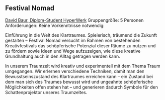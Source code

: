 ## Festival Nomad

[David Baur, Diplom-Student HyperWerk](http://gemeinschaft.hyperwerk.ch/david-baur/)
Gruppengr&ouml;&szlig;e: 5 Personen
Anforderungen: Keine Vorkenntnisse notwendig

Einf&uuml;hrung in die Welt des Klartraumes. Spielerisch, tr&auml;umend die Zukunft gestalten &ndash; Festival Nomad versucht im Rahmen von bestehenden Kreativfestivals das sch&ouml;pferische Potenzial dieser R&auml;ume zu nutzen und zu f&ouml;rdern sowie Ideen und Wege aufzuzeigen, wie diese kreative Grundhaltung auch in den Alltag getragen werden kann. 

In unserem Traumzelt wird kreativ und experimentell mit dem Thema Traum umgegangen. Wir erlernen verschiedene Techniken, damit man den Bewusstseinszustand des Klartraumes erreichen kann &ndash; ein Zustand bei dem man sich des Traumes bewusst wird und ungeahnte sch&ouml;pferische M&ouml;glichkeiten offen stehen hat &ndash; und generieren dadurch Symbole f&uuml;r den Schattenprojektor unseres Traumzeltes.